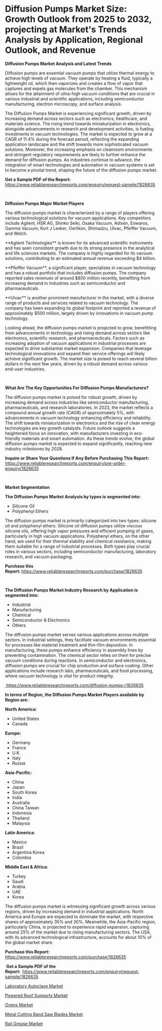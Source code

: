 <p><h1>Diffusion Pumps Market Size: Growth Outlook from 2025 to 2032, projecting at Market's Trends Analysis by Application, Regional Outlook, and Revenue</h1></p><p><strong>Diffusion Pumps Market Analysis and Latest Trends</strong></p>
<p><p>Diffusion pumps are essential vacuum pumps that utilize thermal energy to achieve high levels of vacuum. They operate by heating a fluid, typically a lightweight oil, which then vaporizes and creates a flow of vapor that captures and expels gas molecules from the chamber. This mechanism allows for the attainment of ultra-high vacuum conditions that are crucial in various industrial and scientific applications, including semiconductor manufacturing, electron microscopy, and surface analysis.</p><p>The Diffusion Pumps Market is experiencing significant growth, driven by increasing demand across sectors such as electronics, healthcare, and materials science. The rising trend towards miniaturization in electronics, alongside advancements in research and development activities, is fueling investments in vacuum technologies. The market is expected to grow at a CAGR of 11.4% during the forecast period, reflecting the expanding application landscape and the shift towards more sophisticated vacuum solutions. Moreover, the increasing emphasis on cleanroom environments and stringent regulatory requirements are likely to further enhance the demand for diffusion pumps. As industries continue to advance, the integration of smart technologies and automation in vacuum systems is set to become a pivotal trend, shaping the future of the diffusion pumps market.</p></p>
<p><strong>Get a Sample PDF of the Report:&nbsp;</strong> <a href="https://www.reliableresearchreports.com/enquiry/request-sample/1826635?utm_campaign=37&utm_medium=2&utm_source=Github&utm_content=ia&utm_term=18022025&utm_id=diffusion-pumps">https://www.reliableresearchreports.com/enquiry/request-sample/1826635</a></p>
<p>&nbsp;</p>
<p><strong>Diffusion Pumps Major Market Players</strong></p>
<p><p>The diffusion pumps market is characterized by a range of players offering various technological solutions for vacuum applications. Key competitors include Agilent, HSR AG, Shinko Seiki, Osaka Vacuum, Adixen, Eowaros, Gamma Vacuum, Kurt J Lesker, Oerlikon, Shimadzu, Ulvac, Pfeiffer Vacuum, and Welch. </p><p>**Agilent Technologies** is known for its advanced scientific instruments and has seen consistent growth due to its strong presence in the analytical and life sciences markets. The company is highly regarded for its vacuum solutions, contributing to an estimated annual revenue exceeding $4 billion.</p><p>**Pfeiffer Vacuum**, a significant player, specializes in vacuum technology and has a robust portfolio that includes diffusion pumps. The company reported sales revenues of around $800 million recently, benefiting from increasing demand in industries such as semiconductor and pharmaceuticals.</p><p>**Ulvac** is another prominent manufacturer in the market, with a diverse range of products and services related to vacuum technology. The company has been expanding its global footprint and reported a revenue of approximately $500 million, largely driven by innovations in vacuum pump technology.</p><p>Looking ahead, the diffusion pumps market is projected to grow, benefitting from advancements in technology and rising demand across sectors like electronics, scientific research, and pharmaceuticals. Factors such as increasing adoption of vacuum applications in industrial processes are expected to drive substantial market expansion. Companies that leverage technological innovations and expand their service offerings will likely achieve significant growth. The market size is poised to reach several billion dollars in the next few years, driven by a robust demand across various end-user industries.</p></p>
<p>&nbsp;</p>
<p><strong>What Are The Key Opportunities For Diffusion Pumps Manufacturers?</strong></p>
<p><p>The diffusion pumps market is poised for robust growth, driven by increasing demand across industries like semiconductor manufacturing, pharmaceuticals, and research laboratories. In 2023, the market reflects a compound annual growth rate (CAGR) of approximately 5%, with advancements in vacuum technology enhancing efficiency and reliability. The shift towards miniaturization in electronics and the rise of clean energy technologies are key growth catalysts. Future outlook suggests a heightened focus on innovation, with manufacturers investing in eco-friendly materials and smart automation. As these trends evolve, the global diffusion pumps market is expected to expand significantly, reaching new industry milestones by 2028.</p></p>
<p><strong>Inquire or Share Your Questions If Any Before Purchasing This Report:</strong> <a href="https://www.reliableresearchreports.com/enquiry/pre-order-enquiry/1826635?utm_campaign=37&utm_medium=2&utm_source=Github&utm_content=ia&utm_term=18022025&utm_id=diffusion-pumps">https://www.reliableresearchreports.com/enquiry/pre-order-enquiry/1826635</a></p>
<p>&nbsp;</p>
<p><strong>Market Segmentation</strong></p>
<p><strong>The Diffusion Pumps Market Analysis by types is segmented into:</strong></p>
<p><ul><li>Silicone Oil</li><li>Polyphenyl Ethers</li></ul></p>
<p><p>The diffusion pumps market is primarily categorized into two types: silicone oil and polyphenyl ethers. Silicone oil diffusion pumps utilize viscous silicone oils, offering high vapor pressures and efficient pumping of gases, particularly in high vacuum applications. Polyphenyl ethers, on the other hand, are used for their thermal stability and chemical resistance, making them suitable for a range of industrial processes. Both types play crucial roles in various sectors, including semiconductor manufacturing, laboratory research, and vacuum packaging.</p></p>
<p><strong>Purchase this Report:&nbsp;</strong><a href="https://www.reliableresearchreports.com/purchase/1826635?utm_campaign=37&utm_medium=2&utm_source=Github&utm_content=ia&utm_term=18022025&utm_id=diffusion-pumps">https://www.reliableresearchreports.com/purchase/1826635</a></p>
<p>&nbsp;</p>
<p><strong>The Diffusion Pumps Market Industry Research by Application is segmented into:</strong></p>
<p><ul><li>Industrial</li><li>Manufacturing</li><li>Chemical</li><li>Semiconductor & Electronics</li><li>Others</li></ul></p>
<p><p>The diffusion pumps market serves various applications across multiple sectors. In industrial settings, they facilitate vacuum environments essential for processes like material treatment and thin-film deposition. In manufacturing, these pumps enhance efficiency in assembly lines by preventing contamination. The chemical sector relies on them for precise vacuum conditions during reactions. In semiconductor and electronics, diffusion pumps are crucial for chip production and surface coating. Other applications include research labs, pharmaceuticals, and food processing, where vacuum technology is vital for product integrity.</p></p>
<p><a href="https://www.reliableresearchreports.com/diffusion-pumps-r1826635?utm_campaign=37&utm_medium=2&utm_source=Github&utm_content=ia&utm_term=18022025&utm_id=diffusion-pumps">&nbsp;https://www.reliableresearchreports.com/diffusion-pumps-r1826635</a></p>
<p><strong>In terms of Region, the Diffusion Pumps Market Players available by Region are:</strong></p>
<p>
    <p> <strong> North America: </strong>
        <ul>
            <li>United States</li>
            <li>Canada</li>
        </ul>
        </p> 
    <p> <strong> Europe: </strong>
        <ul>
            <li>Germany</li>
            <li>France</li>
            <li>U.K.</li>
            <li>Italy</li>
            <li>Russia</li>
        </ul>
        </p> 
    <p> <strong> Asia-Pacific: </strong>
        <ul>
            <li>China</li>
            <li>Japan</li>
            <li>South Korea</li>
            <li>India</li>
            <li>Australia</li>
            <li>China Taiwan</li>
            <li>Indonesia</li>
            <li>Thailand</li>
            <li>Malaysia</li>
        </ul>
        </p> 
    <p> <strong> Latin America: </strong>
        <ul>
            <li>Mexico</li>
            <li>Brazil</li>
            <li>Argentina Korea</li>
            <li>Colombia</li>
        </ul>
        </p> 
    <p> <strong> Middle East & Africa: </strong>
        <ul>
            <li>Turkey</li>
            <li>Saudi</li>
            <li>Arabia</li>
            <li>UAE</li>
            <li>Korea</li>
        </ul>
    </p>
    </p>
<p><p>The diffusion pumps market is witnessing significant growth across various regions, driven by increasing demand in industrial applications. North America and Europe are expected to dominate the market, with respective shares of approximately 35% and 30%. Meanwhile, the Asia-Pacific region, particularly China, is projected to experience rapid expansion, capturing around 25% of the market due to rising manufacturing sectors. The USA, with its advanced technological infrastructure, accounts for about 10% of the global market share.</p></p>
<p><strong>Purchase this Report: </strong><a href="https://www.reliableresearchreports.com/purchase/1826635?utm_campaign=37&utm_medium=2&utm_source=Github&utm_content=ia&utm_term=18022025&utm_id=diffusion-pumps">https://www.reliableresearchreports.com/purchase/1826635</a></p>
<p>&nbsp;<strong>Get a Sample PDF of the Report:&nbsp;&nbsp;</strong><a href="https://www.reliableresearchreports.com/enquiry/request-sample/1826635?utm_campaign=37&utm_medium=2&utm_source=Github&utm_content=ia&utm_term=18022025&utm_id=diffusion-pumps">https://www.reliableresearchreports.com/enquiry/request-sample/1826635</a></p>
<p><strong></strong></p>
<p><p><a href="https://github.com/ngozudapshi/Market-Research-Report-List-1/blob/main/laboratory-autoclave-market.md?utm_campaign=37&utm_medium=2&utm_source=Github&utm_content=ia&utm_term=18022025&utm_id=diffusion-pumps">Laboratory Autoclave Market</a></p><p><a href="https://github.com/scaseiargas/Market-Research-Report-List-1/blob/main/powered-roof-supports-market.md?utm_campaign=37&utm_medium=2&utm_source=Github&utm_content=ia&utm_term=18022025&utm_id=diffusion-pumps">Powered Roof Supports Market</a></p><p><a href="https://github.com/ramraomeyie/Market-Research-Report-List-1/blob/main/ovens-market.md?utm_campaign=37&utm_medium=2&utm_source=Github&utm_content=ia&utm_term=18022025&utm_id=diffusion-pumps">Ovens Market</a></p><p><a href="https://github.com/vitrilaoire/Market-Research-Report-List-1/blob/main/metal-cutting-band-saw-blades-market.md?utm_campaign=37&utm_medium=2&utm_source=Github&utm_content=ia&utm_term=18022025&utm_id=diffusion-pumps">Metal Cutting Band Saw Blades Market</a></p><p><a href="https://github.com/namaqbagels64/Market-Research-Report-List-1/blob/main/rail-grease-market.md?utm_campaign=37&utm_medium=2&utm_source=Github&utm_content=ia&utm_term=18022025&utm_id=diffusion-pumps">Rail Grease Market</a></p></p>